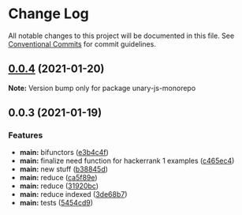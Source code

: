 # Change Log

All notable changes to this project will be documented in this file.
See [Conventional Commits](https://conventionalcommits.org) for commit guidelines.

## [0.0.4](https://github.com/ltruchot/unary-js/compare/v0.0.3...v0.0.4) (2021-01-20)

**Note:** Version bump only for package unary-js-monorepo





## 0.0.3 (2021-01-19)


### Features

* **main:** bifunctors ([e3b4c4f](https://github.com/ltruchot/unary-js/commit/e3b4c4f6d24d36b72aa76a1843a736c53358de81))
* **main:** finalize need function for hackerrank 1 examples ([c465ec4](https://github.com/ltruchot/unary-js/commit/c465ec4f63f825cbcefee287a3a19adf9ae5c641))
* **main:** new stuff ([b38845d](https://github.com/ltruchot/unary-js/commit/b38845d371e8924db38532c30c4009e71dc421bd))
* **main:** reduce ([ca5f89e](https://github.com/ltruchot/unary-js/commit/ca5f89e58924b59a7a7d7101e61c92efdebe0775))
* **main:** reduce ([31920bc](https://github.com/ltruchot/unary-js/commit/31920bc4ff91417c620286218774f4a072c22eb3))
* **main:** reduce indexed ([3de68b7](https://github.com/ltruchot/unary-js/commit/3de68b7e084cded1ce6d8dc79d128eff4c24faae))
* **main:** tests ([5454cd9](https://github.com/ltruchot/unary-js/commit/5454cd962fd4ed86a57fc454bbe85f48ee373245))
